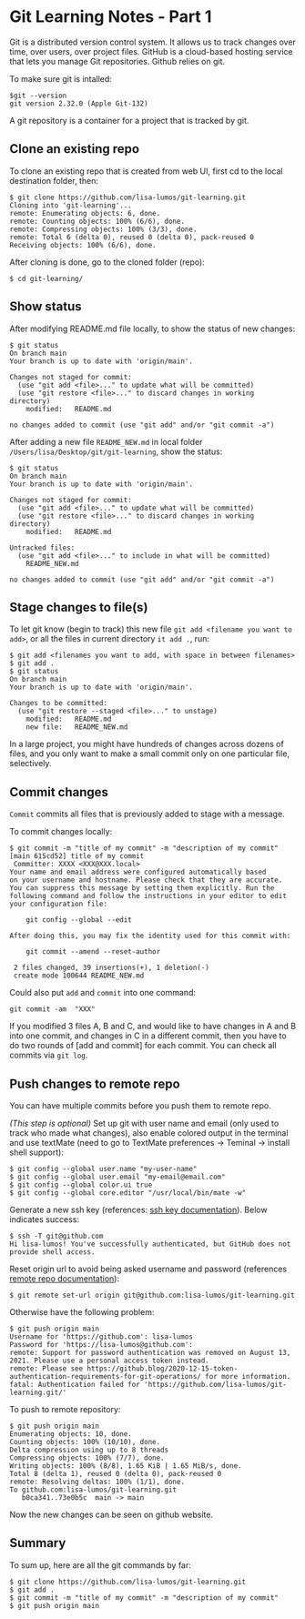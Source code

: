 # Git Learning Notes - Part 1

Git is a distributed version control system. It allows us to track changes over time, over users, over project files. GitHub is a cloud-based hosting service that lets you manage Git repositories. Github relies on git. 

To make sure git is intalled: 

```console
$git --version
git version 2.32.0 (Apple Git-132)
```

A git repository is a container for a project that is tracked by git. 


## Clone an existing repo
To clone an existing repo that is created from web UI, first cd to the local destination folder, then: 

```console
$ git clone https://github.com/lisa-lumos/git-learning.git
Cloning into 'git-learning'...
remote: Enumerating objects: 6, done.
remote: Counting objects: 100% (6/6), done.
remote: Compressing objects: 100% (3/3), done.
remote: Total 6 (delta 0), reused 0 (delta 0), pack-reused 0
Receiving objects: 100% (6/6), done.
```

After cloning is done, go to the cloned folder (repo): 

```console
$ cd git-learning/
```

## Show status

After modifying README.md file locally, to show the status of new changes: 

```console
$ git status
On branch main
Your branch is up to date with 'origin/main'.

Changes not staged for commit:
  (use "git add <file>..." to update what will be committed)
  (use "git restore <file>..." to discard changes in working directory)
	modified:   README.md

no changes added to commit (use "git add" and/or "git commit -a")
```

After adding a new file `README_NEW.md` in local folder `/Users/lisa/Desktop/git/git-learning`, show the status:

```console
$ git status
On branch main
Your branch is up to date with 'origin/main'.

Changes not staged for commit:
  (use "git add <file>..." to update what will be committed)
  (use "git restore <file>..." to discard changes in working directory)
	modified:   README.md

Untracked files:
  (use "git add <file>..." to include in what will be committed)
	README_NEW.md

no changes added to commit (use "git add" and/or "git commit -a")
```

## Stage changes to file(s)

To let git know (begin to track) this new file `git add <filename you want to add>`, or all the files in current directory `it add .`, run: 

```console
$ git add <filenames you want to add, with space in between filenames>
$ git add .
$ git status
On branch main
Your branch is up to date with 'origin/main'.

Changes to be committed:
  (use "git restore --staged <file>..." to unstage)
	modified:   README.md
	new file:   README_NEW.md
```

In a large project, you might have hundreds of changes across dozens of files, and you only want to make a small commit only on one particular file, selectively. 


## Commit changes

`Commit` commits all files that is previously added to stage with a message. 

To commit changes locally: 

```console
$ git commit -m "title of my commit" -m "description of my commit"
[main 615cd52] title of my commit
 Committer: XXXX <XXX@XXX.local>
Your name and email address were configured automatically based
on your username and hostname. Please check that they are accurate.
You can suppress this message by setting them explicitly. Run the
following command and follow the instructions in your editor to edit
your configuration file:

    git config --global --edit

After doing this, you may fix the identity used for this commit with:

    git commit --amend --reset-author

 2 files changed, 39 insertions(+), 1 deletion(-)
 create mode 100644 README_NEW.md
```

Could also put `add` and `commit` into one command: 

```console
git commit -am  "XXX"
```

If you modified 3 files A, B and C, and would like to have changes in A and B into one commit, and changes in C in a different commit, then you have to do two rounds of [add and commit] for each commit. You can check all commits via `git log`.

## Push changes to remote repo

You can have multiple commits before you push them to remote repo. 

*(This step is optional)* Set up git with user name and email (only used to track who made what changes), also enable colored output in the terminal and use textMate (need to go to TextMate preferences -> Teminal -> install shell support):

```console
$ git config --global user.name "my-user-name"
$ git config --global user.email "my-email@email.com"
$ git config --global color.ui true
$ git config --global core.editor "/usr/local/bin/mate -w"
```

Generate a new ssh key (references: [ssh key documentation]). Below indicates success: 

```console
$ ssh -T git@github.com
Hi lisa-lumos! You've successfully authenticated, but GitHub does not provide shell access.
```

Reset origin url to avoid being asked username and password (references [remote repo documentation]):

```console
$ git remote set-url origin git@github.com:lisa-lumos/git-learning.git
```

Otherwise have the following problem: 

```console
$ git push origin main
Username for 'https://github.com': lisa-lumos
Password for 'https://lisa-lumos@github.com': 
remote: Support for password authentication was removed on August 13, 2021. Please use a personal access token instead.
remote: Please see https://github.blog/2020-12-15-token-authentication-requirements-for-git-operations/ for more information.
fatal: Authentication failed for 'https://github.com/lisa-lumos/git-learning.git/'
```

To push to remote repository: 

```console
$ git push origin main
Enumerating objects: 10, done.
Counting objects: 100% (10/10), done.
Delta compression using up to 8 threads
Compressing objects: 100% (7/7), done.
Writing objects: 100% (8/8), 1.65 KiB | 1.65 MiB/s, done.
Total 8 (delta 1), reused 0 (delta 0), pack-reused 0
remote: Resolving deltas: 100% (1/1), done.
To github.com:lisa-lumos/git-learning.git
   b0ca341..73e0b5c  main -> main
```

Now the new changes can be seen on github website. 

## Summary

To sum up, here are all the git commands by far: 

```console
$ git clone https://github.com/lisa-lumos/git-learning.git
$ git add .
$ git commit -m "title of my commit" -m "description of my commit"
$ git push origin main
```

 [//]: # (These are reference links)
    [ssh key documentation]: <https://docs.github.com/en/authentication/connecting-to-github-with-ssh>
	[remote repo documentation]: <https://docs.github.com/en/get-started/getting-started-with-git/about-remote-repositories#about-remote-repositories>
 






